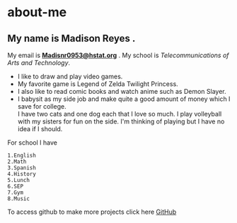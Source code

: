 # about-me
## My name is Madison Reyes .
My email is **Madisnr0953@hstat.org** .
My school is _Telecommunications of Arts and Technology_.
- I like to draw and play video games. 
- My favorite game is Legend of Zelda Twilight Princess.
- I also like to read comic books and watch anime such as Demon Slayer.
- I babysit as my side job and make quite a good amount of money which I save for college.   
I have two cats and one dog each that I love so much.   I play volleyball with my sisters for fun on the side. I'm thinking of playing but I have no idea if I should.
  
For school I have 
```
1.English 
2.Math 
3.Spanish  
4.History  
5.Lunch  
6.SEP 
7.Gym  
8.Music 
```
To access github to make more projects click here [GitHub](https://github.com/)